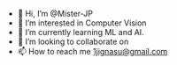 - 👋 Hi, I’m @Mister-JP
- 👀 I’m interested in Computer Vision
- 🌱 I’m currently learning ML and AI.
- 💞️ I’m looking to collaborate on 
- 📫 How to reach me 1jignasu@gmail.com

<!---
Mister-JP/Mister-JP is a ✨ special ✨ repository because its `README.md` (this file) appears on your GitHub profile.
You can click the Preview link to take a look at your changes.
--->
